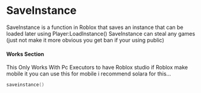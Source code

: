 # SaveInstance
SaveInstance is a function in Roblox that saves an instance that can be loaded later using Player:LoadInstance()
SaveInstance can steal any games (just not make it more obvious you get ban if your using public)

#### Works Section
This Only Works With Pc Executors to have Roblox studio if Roblox make mobile it you can use this for mobile
i recommend solara for this...
```lua
saveinstance()
```
